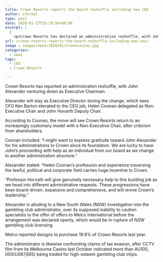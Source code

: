 ```yaml
---
title: Crown Resorts reports the board reshuffle including new CEO
author: xforeal 
type: post
date: 2020-01-27T15:19:58+00:00
excerpt: |
  |
    <p>Crown Resorts has declared an administration reshuffle, with John Alexander venturing down as Executive Chairman </p>
url: /crown-resorts-reports-the-board-reshuffle-including-new-ceo/
image : images/news/2020/01/crowncasino.jpg
categories:
  - news
tags:
  - CEO
  - Crown Resorts

---
```

Crown Resorts has reported an administration reshuffle, with John Alexander venturing down as Executive Chairman.

Alexander will stay as Executive Director during the change, which sees CFO Ken Barton elevated to the CEO job, Helen Coonan delegated as Non-Executive Chair and John Hovarth Deputy Chair.

According to Coonan, the move will see Crown Resorts return to an increasingly customary model with a Non-Executive Chair, after criticism from shareholders.

Coonan included: “I might want to express gratitude toward John Alexander for his administrations to Crown since its foundation. We are lucky to have John’s proceeding with help as an individual from our board as we change to another administration structure.”

Alexander stated: “Helen Coonan’s profession and experience traversing the lawful, political and corporate field carries huge incentive to Crown.

“Professor Horvath will give genuinely necessary help to this bustling job as we head into different administrative requests. These progressions have been board-driven, expansive and comprehensive, and will revive Crown’s leadership.”

Alexander is alluding to a New South Wales (NSW) investigation into the gambling club administrator, over its supposed inability to caution specialists to the offer of offers to Melco International before the arrangement was declared openly, which would be in rupture of NSW gambling club licensing.

Melco reported designs to purchase 19.9% of Crown Resorts last year.

The administrator is likewise confronting claims of tax evasion, after CCTV film from its Melbourne Casino last October indicated more than AU$100,000 (US$67,665) being traded for high-esteem gambling club chips.
